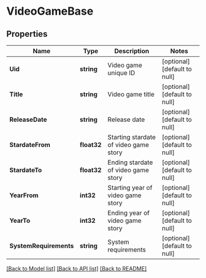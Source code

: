 # VideoGameBase

## Properties
Name | Type | Description | Notes
------------ | ------------- | ------------- | -------------
**Uid** | **string** | Video game unique ID | [optional] [default to null]
**Title** | **string** | Video game title | [optional] [default to null]
**ReleaseDate** | **string** | Release date | [optional] [default to null]
**StardateFrom** | **float32** | Starting stardate of video game story | [optional] [default to null]
**StardateTo** | **float32** | Ending stardate of video game story | [optional] [default to null]
**YearFrom** | **int32** | Starting year of video game story | [optional] [default to null]
**YearTo** | **int32** | Ending year of video game story | [optional] [default to null]
**SystemRequirements** | **string** | System requirements | [optional] [default to null]

[[Back to Model list]](../README.md#documentation-for-models) [[Back to API list]](../README.md#documentation-for-api-endpoints) [[Back to README]](../README.md)


